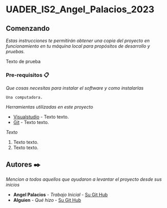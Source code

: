 # UADER_IS2_Angel_Palacios_2023

## Comenzando

_Estas instrucciones te permitirán obtener una copia del proyecto en funcionamiento en tu máquina local para propósitos de desarrollo y pruebas._

Texto de prueba


### Pre-requisitos 📋

_Que cosas necesitas para instalar el software y como instalarlas_

```
Una computadora.
```

_Herramientas utilizadas en este proyecto_

* [Visualstudio](https://code.visualstudio.com/) - Texto texto.
* [Git](https://git-scm.com/) - Texto texto.

_Texto_

1. Texto texto.
2. Texto texto.

## Autores ✒️

_Mencion a todos aquellos que ayudaron a levantar el proyecto desde sus inicios_

* **Angel Palacios** - *Trabajo Inicial* - [Su Git Hub](https://github.com/angelp00)
* **Alguien** - *Qué hizo* - [Su Git Hub](#link)

